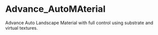 # Advance_AutoMAterial

Advance Auto Landscape Material with full control using substrate and virtual textures.